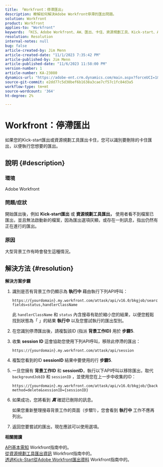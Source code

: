 ```yaml
---
title: 「Workfront：停滯匯出」
description: 瞭解如何解決Adobe Workfront停滯的匯出問題。
solution: Workfront
product: Workfront
applies-to: "Workfront"
keywords: 「KCS、Adobe Workfront、AW、匯出、卡住、資源規劃工具、Kick-start、API、疑難排解」
resolution: Resolution
internal-notes: null
bug: false
article-created-by: Jim Menn
article-created-date: "11/1/2023 7:35:42 PM"
article-published-by: Jim Menn
article-published-date: "11/6/2023 11:58:00 PM"
version-number: 1
article-number: KA-23080
dynamics-url: "https://adobe-ent.crm.dynamics.com/main.aspx?forceUCI=1&pagetype=entityrecord&etn=knowledgearticle&id=f76869d7-ed78-ee11-8179-6045bd006268"
source-git-commit: e2dd77c5d30bef6b1638a3cae7cf57c1fc84d3a5
workflow-type: tm+mt
source-wordcount: '364'
ht-degree: 2%

---
```


# Workfront：停滯匯出


如果您的Kick-start匯出或資源規劃工具匯出卡住，您可以識別要刪除的卡住匯出，以便執行您想要的匯出。

## 說明 {#description}


### 環境

Adobe Workfront



### 問題/症狀

開始匯出後，例如 <b>Kick-start匯出</b> 或 <b>資源規劃工具匯出，</b> 使用者看不到檔案已匯出，並且無法啟動新的檔案，因為匯出選項灰顯，或存在一則訊息，指出仍然有正在進行的匯出。



### 原因

大型背景工作有時會發生這種情況。


## 解決方法 {#resolution}


<b>解決方案步驟</b>



1. 識別是否有背景工作仍顯示為 <b>執行中</b> 藉由執行下列API呼叫：


   ```
   https://{yourdomain}.my.workfront.com/attask/api/v16.0/bkgjob/search?fields=status,handlerClassName
   ```




   此 `handlerClassName` 和 `status` 內含搜尋有助於縮小您的結果，以便您輕鬆找到狀態為「 」的結果 <b>執行中</b> 以及您嘗試執行的匯出型別。

1. 在您識別停滯匯出後，請複製該ID (指派 <b>背景工作ID)</b> 用於 <b>步驟5</b>.

1. 收集 <b>session ID</b> 這會協助您使用下列API呼叫，移除此停滯的匯出：


   ```
   https://{yourdomain}.my.workfront.com/attask/api/session
   ```




1. 複製您看到的ID <b>sessionID</b> 結果中要使用的行 <b>步驟5</b>.

1. 一旦您擁有 <b>背景工作ID</b> 和 <b>sessionID</b>，執行以下API呼叫以移除匯出，取代 `backgroundJobID` 和 `sessionID` ，並使用您在上一步中收集的ID：


   ```
   https://{yourdomain}.my.workfront.com/attask/api/v16.0/bkgjob/{backgroundJobID}?method=delete&sessionID={sessionID}
   ```




1. 如果成功，您將看到 <b>*真</b>* 確認已刪除的訊息。

   如果您重新整理搜尋背景工作的頁面（步驟1），您會看到 <b>執行中</b> 工作不應再列出。

1. 返回您要嘗試的匯出，現在應該可以使用選項。



<b>相關閱讀</b>

[API基本需知](https://experienceleague.adobe.com/docs/workfront/using/adobe-workfront-api/api-general-information/api-basics.html) Workfront指南中的。<br>
[從資源規劃工具匯出資訊](https://experienceleague.adobe.com/docs/workfront/using/manage-resources/resource-planning-in-adobe-workfront/export-resource-planner.html) Workfront指南中的。<br>
[透過Kick-Start從Adobe Workfront匯出資料](https://experienceleague.adobe.com/docs/workfront/using/administration-and-setup/manage-wf/kick-starts/export-data-from-wf-via-kick-starts.html) Workfront指南中的。
